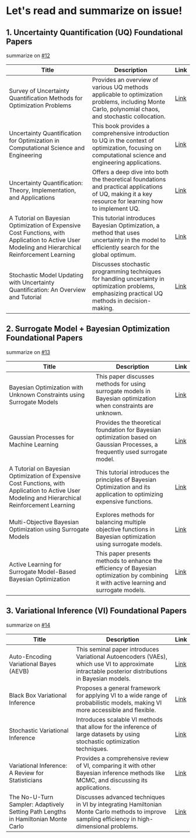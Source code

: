 # Let's read and summarize on issue!

## 1. Uncertainty Quantification (UQ) Foundational Papers 

summarize on [#12](https://github.com/kyungheee/2024-Samsung-AI-Challenge-Black-box-Optimization/issues/12)

| **Title**                                                                 | **Description**                                                                                                                                   | **Link**                                                |
|---------------------------------------------------------------------------|---------------------------------------------------------------------------------------------------------------------------------------------------|---------------------------------------------------------|
| Survey of Uncertainty Quantification Methods for Optimization Problems   | Provides an overview of various UQ methods applicable to optimization problems, including Monte Carlo, polynomial chaos, and stochastic collocation.  | [Link](https://arxiv.org/html/2302.13425v5)   |
| Uncertainty Quantification for Optimization in Computational Science and Engineering | This book provides a comprehensive introduction to UQ in the context of optimization, focusing on computational science and engineering applications. | [Link](https://www.researchgate.net/publication/299906832_Uncertainty_Quantification_in_Computational_Science) |
| Uncertainty Quantification: Theory, Implementation, and Applications     | Offers a deep dive into both the theoretical foundations and practical applications of UQ, making it a key resource for learning how to implement UQ. | [Link](https://epubs.siam.org/doi/10.1137/1.9781611973228) |
| A Tutorial on Bayesian Optimization of Expensive Cost Functions, with Application to Active User Modeling and Hierarchical Reinforcement Learning | This tutorial introduces Bayesian Optimization, a method that uses uncertainty in the model to efficiently search for the global optimum.           | [Link](https://arxiv.org/abs/1012.2599)                 |
| Stochastic Model Updating with Uncertainty Quantification: An Overview and Tutorial                    | Discusses stochastic programming techniques for handling uncertainty in optimization problems, emphasizing practical UQ methods in decision-making.   | [Link](https://www.sciencedirect.com/science/article/pii/S0888327023006921) |


## 2. Surrogate Model + Bayesian Optimization Foundational Papers 

summarize on [#13](https://github.com/kyungheee/2024-Samsung-AI-Challenge-Black-box-Optimization/issues/13)

| **Title**                                                                 | **Description**                                                                                                                                   | **Link**                                                |
|---------------------------------------------------------------------------|---------------------------------------------------------------------------------------------------------------------------------------------------|---------------------------------------------------------|
| Bayesian Optimization with Unknown Constraints using Surrogate Models     | This paper discusses methods for using surrogate models in Bayesian optimization when constraints are unknown.                                     | [Link](https://arxiv.org/abs/1902.00104)               |
| Gaussian Processes for Machine Learning                                   | Provides the theoretical foundation for Bayesian optimization based on Gaussian Processes, a frequently used surrogate model.                      | [Link](http://www.gaussianprocess.org/gpml/)            |
| A Tutorial on Bayesian Optimization of Expensive Cost Functions, with Application to Active User Modeling and Hierarchical Reinforcement Learning | This tutorial introduces the principles of Bayesian Optimization and its application to optimizing expensive functions.                            | [Link](https://arxiv.org/abs/1012.2599)                 |
| Multi-Objective Bayesian Optimization using Surrogate Models              | Explores methods for balancing multiple objective functions in Bayesian optimization using surrogate models.                                       | [Link](https://www.jmlr.org/papers/volume15/shahriari14a/shahriari14a.pdf) |
| Active Learning for Surrogate Model-Based Bayesian Optimization           | This paper presents methods to enhance the efficiency of Bayesian optimization by combining it with active learning and surrogate models.           | [Link](https://link.springer.com/article/10.1007/s11081-021-09630-1)       |


## 3. Variational Inference (VI) Foundational Papers

summarize on [#14](https://github.com/kyungheee/2024-Samsung-AI-Challenge-Black-box-Optimization/issues/14)

| **Title**                                                                 | **Description**                                                                                                                                   | **Link**                                                |
|---------------------------------------------------------------------------|---------------------------------------------------------------------------------------------------------------------------------------------------|---------------------------------------------------------|
| Auto-Encoding Variational Bayes (AEVB)                                    | This seminal paper introduces Variational Autoencoders (VAEs), which use VI to approximate intractable posterior distributions in Bayesian models. | [Link](https://arxiv.org/abs/1312.6114)                 |
| Black Box Variational Inference                                           | Proposes a general framework for applying VI to a wide range of probabilistic models, making VI more accessible and flexible.                      | [Link](https://arxiv.org/abs/1401.0118)                 |
| Stochastic Variational Inference                                          | Introduces scalable VI methods that allow for the inference of large datasets by using stochastic optimization techniques.                        | [Link](https://arxiv.org/abs/1306.6433)                 |
| Variational Inference: A Review for Statisticians                         | Provides a comprehensive review of VI, comparing it with other Bayesian inference methods like MCMC, and discussing its applications.              | [Link](https://arxiv.org/abs/1601.00670)                |
| The No-U-Turn Sampler: Adaptively Setting Path Lengths in Hamiltonian Monte Carlo | Discusses advanced techniques in VI by integrating Hamiltonian Monte Carlo methods to improve sampling efficiency in high-dimensional problems.    | [Link](https://arxiv.org/abs/1111.4246)                 |
